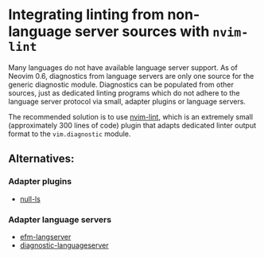 # Integrating linting from non-language server sources with `nvim-lint`

Many languages do not have available language server support. As of Neovim 0.6, diagnostics from language servers are only one source for the generic diagnostic module. Diagnostics can be populated from other sources, just as dedicated linting programs which do not adhere to the language server protocol via small, adapter plugins or language servers.

The recommended solution is to use [nvim-lint](https://github.com/mfussenegger/nvim-lint), which is an extremely small (approximately 300 lines of code) plugin that adapts dedicated linter output format to the `vim.diagnostic` module.

## Alternatives:
### Adapter plugins

* [null-ls](https://github.com/jose-elias-alvarez/null-ls.nvim)

### Adapter language servers

* [efm-langserver](https://github.com/mattn/efm-langserver/issues)
* [diagnostic-languageserver](https://github.com/iamcco/diagnostic-languageserver)
